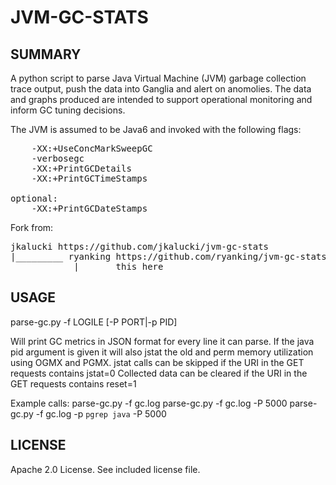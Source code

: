 JVM-GC-STATS
============

SUMMARY
-------
A python script to parse Java Virtual Machine (JVM) garbage collection
trace output, push the data into Ganglia and alert on anomolies.
The data and graphs produced are intended to support operational
monitoring and inform GC tuning decisions.

The JVM is assumed to be Java6 and invoked with the following flags:
<pre>
    -XX:+UseConcMarkSweepGC
    -verbosegc
    -XX:+PrintGCDetails
    -XX:+PrintGCTimeStamps

optional: 
    -XX:+PrintGCDateStamps
</pre>


Fork from:
<pre>
jkalucki https://github.com/jkalucki/jvm-gc-stats
|_________ ryanking https://github.com/ryanking/jvm-gc-stats
            |______ this here
</pre>

USAGE
-------

 parse-gc.py -f LOGILE [-P PORT|-p PID]

Will print GC metrics in JSON format for every line it can parse.
If the java pid argument is given it will also jstat the old and perm
memory utilization using OGMX and PGMX.
jstat calls can be skipped if the URI in the GET requests contains jstat=0
Collected data can be cleared if the URI in the GET requests contains reset=1


Example calls:
    parse-gc.py -f gc.log
    parse-gc.py -f gc.log -P 5000
    parse-gc.py -f gc.log -p `pgrep java` -P 5000

LICENSE
-------
Apache 2.0 License. See included license file.
